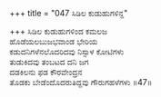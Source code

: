 +++
title = "047 ಸಿಡಿಲ ಕುಡುಹುಗಳಿನ್ದ"

+++
ಸಿಡಿಲ ಕುಡುಹುಗಳಿಂದ ಕಮಲಜ  
ಹೊಡೆಯಲಬುಜಭವಾಂಡ ಭೇರಿಯ  
ಕಡುದನಿಗಳೆನಲೊದರಿದವು ನಿಸ್ಸಾಳ ಕೋಟಿಗಳು  
ತುಡುಕಿದವು ತಂಬಟದ ದನಿ ಜಗ  
ದಡಕಿಲನು ಫಡ ಕೌರವೇಂದ್ರನ  
ತೊಡಕು ಬೇಡೆಂದೊದರುತಿದ್ದವು ಗೌರುಗಹಳೆಗಳು    ॥47॥